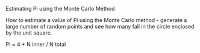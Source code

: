 Estimating Pi using the Monte Carlo Method

How to estimate a value of Pi using the Monte Carlo method - generate a large number of
random points and see how many fall in the circle enclosed by the unit square.

Pi = 4 * N inner / N total
